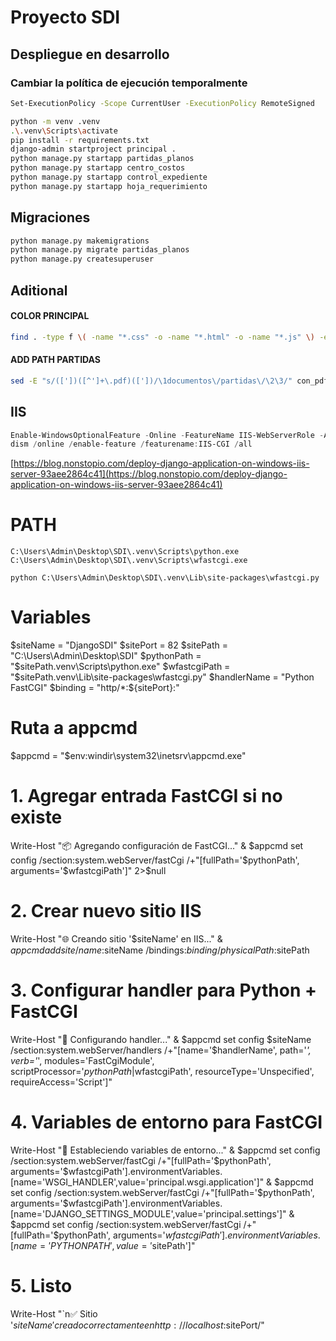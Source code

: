 # Proyecto SDI
## Despliegue en desarrollo

### Cambiar la política de ejecución temporalmente
```sh
Set-ExecutionPolicy -Scope CurrentUser -ExecutionPolicy RemoteSigned
```

```sh
python -m venv .venv
.\.venv\Scripts\activate
pip install -r requirements.txt
django-admin startproject principal .
python manage.py startapp partidas_planos
python manage.py startapp centro_costos
python manage.py startapp control_expediente
python manage.py startapp hoja_requerimiento
```

## Migraciones

```sh
python manage.py makemigrations
python manage.py migrate partidas_planos
python manage.py createsuperuser
```

## Aditional

#### COLOR PRINCIPAL

```sh
find . -type f \( -name "*.css" -o -name "*.html" -o -name "*.js" \) -exec sed -i 's/#5e81ac/#4c566a/g' {} +
```

#### ADD PATH PARTIDAS
```sh
sed -E "s/(['])([^']+\.pdf)(['])/\1documentos\/partidas\/\2\3/" con_pdf.sql > con_pdf_modificado.sql
```

## IIS
```ps1
Enable-WindowsOptionalFeature -Online -FeatureName IIS-WebServerRole -All
dism /online /enable-feature /featurename:IIS-CGI /all
```

[https://blog.nonstopio.com/deploy-django-application-on-windows-iis-server-93aee2864c41](https://blog.nonstopio.com/deploy-django-application-on-windows-iis-server-93aee2864c41)

# PATH
```
C:\Users\Admin\Desktop\SDI\.venv\Scripts\python.exe
C:\Users\Admin\Desktop\SDI\.venv\Scripts\wfastcgi.exe

python C:\Users\Admin\Desktop\SDI\.venv\Lib\site-packages\wfastcgi.py
```


# Variables
$siteName = "DjangoSDI"
$sitePort = 82
$sitePath = "C:\Users\Admin\Desktop\SDI"
$pythonPath = "$sitePath\.venv\Scripts\python.exe"
$wfastcgiPath = "$sitePath\.venv\Lib\site-packages\wfastcgi.py"
$handlerName = "Python FastCGI"
$binding = "http/*:${sitePort}:"

# Ruta a appcmd
$appcmd = "$env:windir\system32\inetsrv\appcmd.exe"

# 1. Agregar entrada FastCGI si no existe
Write-Host "📦 Agregando configuración de FastCGI..."
& $appcmd set config /section:system.webServer/fastCgi /+"[fullPath='$pythonPath', arguments='$wfastcgiPath']" 2>$null

# 2. Crear nuevo sitio IIS
Write-Host "🌐 Creando sitio '$siteName' en IIS..."
& $appcmd add site /name:$siteName /bindings:$binding /physicalPath:$sitePath

# 3. Configurar handler para Python + FastCGI
Write-Host "🔧 Configurando handler..."
& $appcmd set config $siteName /section:system.webServer/handlers /+"[name='$handlerName', path='*', verb='*', modules='FastCgiModule', scriptProcessor='$pythonPath|$wfastcgiPath', resourceType='Unspecified', requireAccess='Script']"

# 4. Variables de entorno para FastCGI
Write-Host "🧪 Estableciendo variables de entorno..."
& $appcmd set config /section:system.webServer/fastCgi /+"[fullPath='$pythonPath', arguments='$wfastcgiPath'].environmentVariables.[name='WSGI_HANDLER',value='principal.wsgi.application']"
& $appcmd set config /section:system.webServer/fastCgi /+"[fullPath='$pythonPath', arguments='$wfastcgiPath'].environmentVariables.[name='DJANGO_SETTINGS_MODULE',value='principal.settings']"
& $appcmd set config /section:system.webServer/fastCgi /+"[fullPath='$pythonPath', arguments='$wfastcgiPath'].environmentVariables.[name='PYTHONPATH',value='$sitePath']"

# 5. Listo
Write-Host "`n✅ Sitio '$siteName' creado correctamente en http://localhost:$sitePort/"
